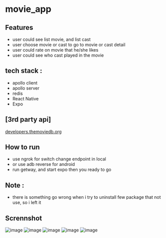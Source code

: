 # movie_app

## Features 
- user could see list movie, and list cast
- user choose movie or cast to go to movie or cast detail
- user could rate on movie that he/she likes
- user could see who cast played in the movie

## tech stack : 
- apollo client
- apollo server
- redis 
- React Native
- Expo

## [3rd party api]
[developers.themoviedb.org](https://developers.themoviedb.org)

## How to run
- use ngrok for switch change endpoint in local
- or use adb reverse for android
- run getway, and start expo then you ready to go

## Note :
- there is something go wrong when i try to uninstall few package that not use, so i left it

## Scrennshot

![image](https://user-images.githubusercontent.com/111193781/209474643-59b2207b-8b09-41fa-b4e1-35172ddf2b57.png)
![image](https://user-images.githubusercontent.com/111193781/209474654-c5dd1d1e-80ae-42d9-9c32-87ced54cc483.png)
![image](https://user-images.githubusercontent.com/111193781/209474658-43dc9df2-aad6-4ff6-ab0f-824889a637cc.png)
![image](https://user-images.githubusercontent.com/111193781/209474663-ed2a7667-154c-4ed5-ac3d-721e1715c597.png)
![image](https://user-images.githubusercontent.com/111193781/209474666-31a5118d-ecd0-4bb9-a2f6-6a89659c9b15.png)
